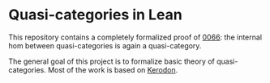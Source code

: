 # Quasi-categories in Lean

This repository contains a completely formalized proof of [0066](https://kerodon.net/tag/0066): the internal hom between quasi-categories is again a quasi-category.

The general goal of this project is to formalize basic theory of quasi-categories. Most of the work is based on [Kerodon](https://kerodon.net/).